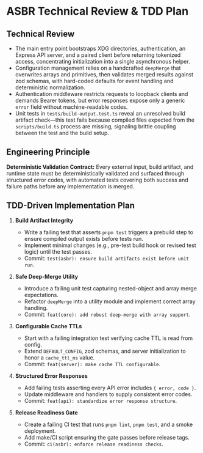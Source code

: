 # ASBR Technical Review & TDD Plan

## Technical Review

- The main entry point bootstraps XDG directories, authentication, an Express API server, and a paired client before returning tokenized access, concentrating initialization into a single asynchronous helper.
- Configuration management relies on a handcrafted `deepMerge` that overwrites arrays and primitives, then validates merged results against zod schemas, with hard-coded defaults for event handling and deterministic normalization.
- Authentication middleware restricts requests to loopback clients and demands Bearer tokens, but error responses expose only a generic `error` field without machine-readable codes.
- Unit tests in `tests/build-output.test.ts` reveal an unresolved build artifact check—this test fails because compiled files expected from the `scripts/build.ts` process are missing, signaling brittle coupling between the test and the build setup.

## Engineering Principle

**Deterministic Validation Contract:** Every external input, build artifact, and runtime state must be deterministically validated and surfaced through structured error codes, with automated tests covering both success and failure paths before any implementation is merged.

## TDD-Driven Implementation Plan

1. **Build Artifact Integrity**

   - Write a failing test that asserts `pnpm test` triggers a prebuild step to ensure compiled output exists before tests run.
   - Implement minimal changes (e.g., pre-test build hook or revised test logic) until the test passes.
   - Commit: `test(asbr): ensure build artifacts exist before unit run`.

2. **Safe Deep-Merge Utility**

   - Introduce a failing unit test capturing nested-object and array merge expectations.
   - Refactor `deepMerge` into a utility module and implement correct array handling.
   - Commit: `feat(core): add robust deep-merge with array support`.

3. **Configurable Cache TTLs**

   - Start with a failing integration test verifying cache TTL is read from config.
   - Extend `DEFAULT_CONFIG`, zod schemas, and server initialization to honor a `cache_ttl_ms` value.
   - Commit: `feat(server): make cache TTL configurable`.

4. **Structured Error Responses**

   - Add failing tests asserting every API error includes `{ error, code }`.
   - Update middleware and handlers to supply consistent error codes.
   - Commit: `feat(api): standardize error response structure`.

5. **Release Readiness Gate**
   - Create a failing CI test that runs `pnpm lint`, `pnpm test`, and a smoke deployment.
   - Add make/CI script ensuring the gate passes before release tags.
   - Commit: `ci(asbr): enforce release readiness checks`.
